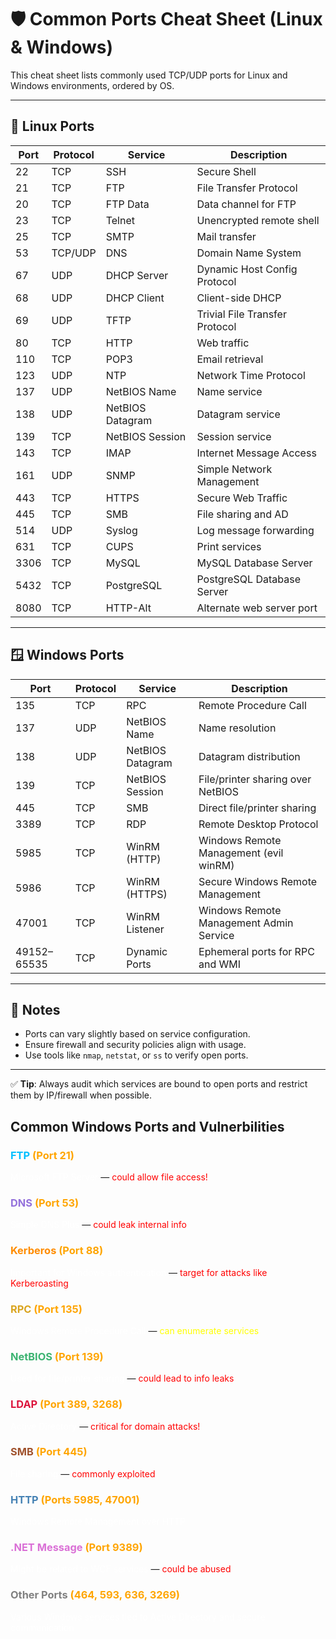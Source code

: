 
# 🛡️ Common Ports Cheat Sheet (Linux & Windows)

This cheat sheet lists commonly used TCP/UDP ports for Linux and Windows environments, ordered by OS.

---

## 🐧 Linux Ports

| Port | Protocol | Service         | Description                     |
|------|----------|------------------|---------------------------------|
| 22   | TCP      | SSH              | Secure Shell                    |
| 21   | TCP      | FTP              | File Transfer Protocol          |
| 20   | TCP      | FTP Data         | Data channel for FTP            |
| 23   | TCP      | Telnet           | Unencrypted remote shell        |
| 25   | TCP      | SMTP             | Mail transfer                   |
| 53   | TCP/UDP  | DNS              | Domain Name System              |
| 67   | UDP      | DHCP Server      | Dynamic Host Config Protocol    |
| 68   | UDP      | DHCP Client      | Client-side DHCP                |
| 69   | UDP      | TFTP             | Trivial File Transfer Protocol  |
| 80   | TCP      | HTTP             | Web traffic                     |
| 110  | TCP      | POP3             | Email retrieval                 |
| 123  | UDP      | NTP              | Network Time Protocol           |
| 137  | UDP      | NetBIOS Name     | Name service                    |
| 138  | UDP      | NetBIOS Datagram | Datagram service                |
| 139  | TCP      | NetBIOS Session  | Session service                 |
| 143  | TCP      | IMAP             | Internet Message Access         |
| 161  | UDP      | SNMP             | Simple Network Management       |
| 443  | TCP      | HTTPS            | Secure Web Traffic              |
| 445  | TCP      | SMB              | File sharing and AD             |
| 514  | UDP      | Syslog           | Log message forwarding          |
| 631  | TCP      | CUPS             | Print services                  |
| 3306 | TCP      | MySQL            | MySQL Database Server           |
| 5432 | TCP      | PostgreSQL       | PostgreSQL Database Server      |
| 8080 | TCP      | HTTP-Alt         | Alternate web server port       |

---

## 🪟 Windows Ports

| Port  | Protocol | Service        | Description                                  |
|-------|----------|----------------|----------------------------------------------|
| 135   | TCP      | RPC            | Remote Procedure Call                        |
| 137   | UDP      | NetBIOS Name   | Name resolution                              |
| 138   | UDP      | NetBIOS Datagram| Datagram distribution                        |
| 139   | TCP      | NetBIOS Session| File/printer sharing over NetBIOS            |
| 445   | TCP      | SMB            | Direct file/printer sharing                  |
| 3389  | TCP      | RDP            | Remote Desktop Protocol                      |
| 5985  | TCP      | WinRM (HTTP)   | Windows Remote Management  (evil winRM)      |
| 5986  | TCP      | WinRM (HTTPS)  | Secure Windows Remote Management             |
| 47001 | TCP      | WinRM Listener | Windows Remote Management Admin Service      |
| 49152–65535 | TCP | Dynamic Ports | Ephemeral ports for RPC and WMI             |

---

## 📌 Notes
- Ports can vary slightly based on service configuration.
- Ensure firewall and security policies align with usage.
- Use tools like `nmap`, `netstat`, or `ss` to verify open ports.

---

✅ **Tip**: Always audit which services are bound to open ports and restrict them by IP/firewall when possible.

## Common Windows Ports and Vulnerbilities 

### <span style="color:deepskyblue">FTP</span> <span style="color:orange">(Port 21)</span>
<span style="color:white">Microsoft FTP Server</span> — <span style="color:red">could allow file access!</span>

### <span style="color:mediumpurple">DNS</span> <span style="color:orange">(Port 53)</span>
<span style="color:white">Simple DNS Plus</span> — <span style="color:red">could leak internal info</span>

### <span style="color:darkorange">Kerberos</span> <span style="color:orange">(Port 88)</span>
<span style="color:white">Important for Windows authentication</span> — <span style="color:red">target for attacks like Kerberoasting</span>

### <span style="color:goldenrod">RPC</span> <span style="color:orange">(Port 135)</span>
<span style="color:white">Windows Remote Procedure Call</span> — <span style="color:yellow">can enumerate services</span>

### <span style="color:mediumseagreen">NetBIOS</span> <span style="color:orange">(Port 139)</span>
<span style="color:white">Used for file/printer sharing</span> — <span style="color:red">could lead to info leaks</span>

### <span style="color:crimson">LDAP</span> <span style="color:orange">(Port 389, 3268)</span>
<span style="color:white">Active Directory</span> — <span style="color:red">critical for domain attacks!</span>

### <span style="color:sienna">SMB</span> <span style="color:orange">(Port 445)</span>
<span style="color:white">File sharing</span> — <span style="color:red">commonly exploited</span>

### <span style="color:steelblue">HTTP</span> <span style="color:orange">(Ports 5985, 47001)</span>
<span style="color:white">Windows Remote Management over HTTP</span>

### <span style="color:orchid">.NET Message</span> <span style="color:orange">(Port 9389)</span>
<span style="color:white">Might be related to WCF services</span> — <span style="color:red">could be abused</span>

### <span style="color:gray">Other Ports</span> <span style="color:orange">(464, 593, 636, 3269)</span>
<span style="color:white">Various Windows services tied to Active Directory and secure communication</span>
